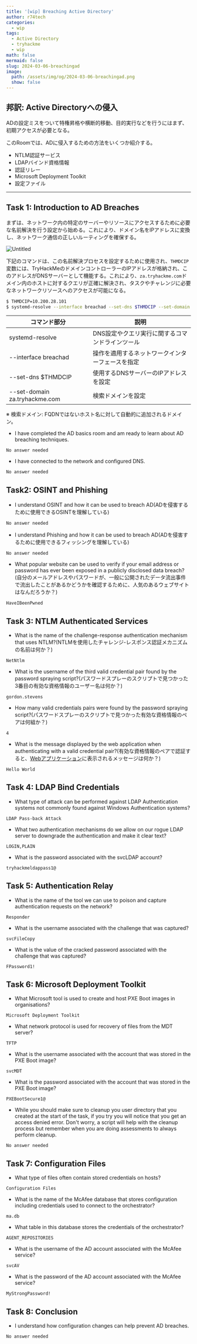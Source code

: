 ```yaml
---
title: '[wip] Breaching Active Directory'
author: r74tech
categories:
  - wip
tags:
  - Active Directory
  - tryhackme
  - wip
math: false
mermaid: false
slug: 2024-03-06-breachingad
image:
  path: /assets/img/og/2024-03-06-breachingad.png
  show: false
---
```

## 邦訳: Active Directoryへの侵入

ADの設定ミスをついて特権昇格や横断的移動、目的実行などを行うにはまず、初期アクセスが必要となる。

このRoomでは、ADに侵入するための方法をいくつか紹介する。

- NTLM認証サービス
- LDAPバインド資格情報
- 認証リレー
- Microsoft Deployment Toolkit
- 設定ファイル

---

## Task 1: Introduction to AD Breaches

まずは、ネットワーク内の特定のサーバーやリソースにアクセスするために必要な名前解決を行う設定から始める。これにより、ドメイン名をIPアドレスに変換し、ネットワーク通信の正しいルーティングを確保する。

![Untitled](/assets/img/post/2024-03-06/Untitled.png)

下記のコマンドは、この名前解決プロセスを設定するために使用され、`THMDCIP`変数には、TryHackMeのドメインコントローラーのIPアドレスが格納され、このアドレスがDNSサーバーとして機能する。これにより、`za.tryhackme.com`ドメイン内のホストに対するクエリが正確に解決され、タスクやチャレンジに必要なネットワークリソースへのアクセスが可能になる。

```bash
$ THMDCIP=10.200.28.101
$ systemd-resolve --interface breachad --set-dns $THMDCIP --set-domain za.tryhackme.com
```

| コマンド部分 | 説明 |
| --- | --- |
| systemd-resolve | DNS設定やクエリ実行に関するコマンドラインツール |
| --interface breachad | 操作を適用するネットワークインターフェースを指定 |
| --set-dns $THMDCIP | 使用するDNSサーバーのIPアドレスを設定 |
| --set-domain za.tryhackme.com | 検索ドメインを設定 |

※ 検索ドメイン: FQDNではないホスト名に対して自動的に追加されるドメイン。


- I have completed the AD basics room and am ready to learn about AD breaching techniques.
```
No answer needed
```

- I have connected to the network and configured DNS.
```
No answer needed
```


## Task2: OSINT and Phishing


- I understand OSINT and how it can be used to breach AD(ADを侵害するために使用できるOSINTを理解している)
```
No answer needed
```

- I understand Phishing and how it can be used to breach AD(ADを侵害するために使用できるフィッシングを理解している)
```
No answer needed
```

- What popular website can be used to verify if your email address or password has ever been exposed in a publicly disclosed data breach?
(自分のメールアドレスやパスワードが、一般に公開されたデータ流出事件で流出したことがあるかどうかを確認するために、人気のあるウェブサイトはなんだろうか？)
```
HaveIBeenPwned
```

## Task 3: NTLM Authenticated Services

- What is the name of the challenge-response authentication mechanism that uses NTLM?(NTLMを使用したチャレンジ-レスポンス認証メカニズムの名前は何か？)
```
NetNtlm
```

- What is the username of the third valid credential pair found by the password spraying script?(パスワードスプレーのスクリプトで見つかった3番目の有効な資格情報のユーザー名は何か？)
```
gordon.stevens
```

- How many valid credentials pairs were found by the password spraying script?(パスワードスプレーのスクリプトで見つかった有効な資格情報のペアは何組か？)
```
4
```

- What is the message displayed by the web application when authenticating with a valid credential pair?(有効な資格情報のペアで認証すると、[Webアプリケーション](http://ntlmauth.za.tryhackme.com)に表示されるメッセージは何か？)
```
Hello World
```

## Task 4: LDAP Bind Credentials

- What type of attack can be performed against LDAP Authentication systems not commonly found against Windows Authentication systems?
```
LDAP Pass-back Attack
```

- What two authentication mechanisms do we allow on our rogue LDAP server to downgrade the authentication and make it clear text?
```
LOGIN,PLAIN
```

- What is the password associated with the svcLDAP account?
```
tryhackmeldappass1@
```

## Task 5: Authentication Relay

- What is the name of the tool we can use to poison and capture authentication requests on the network?
```
Responder
```

- What is the username associated with the challenge that was captured?
```
svcFileCopy
```

- What is the value of the cracked password associated with the challenge that was captured?
```
FPassword1!
```


## Task 6: Microsoft Deployment Toolkit

- What Microsoft tool is used to create and host PXE Boot images in organisations?
```
Microsoft Deployment Toolkit
```

- What network protocol is used for recovery of files from the MDT server?
```
TFTP
```

- What is the username associated with the account that was stored in the PXE Boot image?
```
svcMDT
```

- What is the password associated with the account that was stored in the PXE Boot image?
```
PXEBootSecure1@
```

- While you should make sure to cleanup you user directory that you created at the start of the task, if you try you will notice that you get an access denied error. Don't worry, a script will help with the cleanup process but remember when you are doing assessments to always perform cleanup.
```
No answer needed
```

## Task 7: Configuration Files

- What type of files often contain stored credentials on hosts?
```
Configuration Files
```

- What is the name of the McAfee database that stores configuration including credentials used to connect to the orchestrator?
```
ma.db
```

- What table in this database stores the credentials of the orchestrator?
```
AGENT_REPOSITORIES
```

- What is the username of the AD account associated with the McAfee service?
```
svcAV
```

- What is the password of the AD account associated with the McAfee service?
```
MyStrongPassword!
```

## Task 8: Conclusion

- I understand how configuration changes can help prevent AD breaches.
```
No answer needed
```
